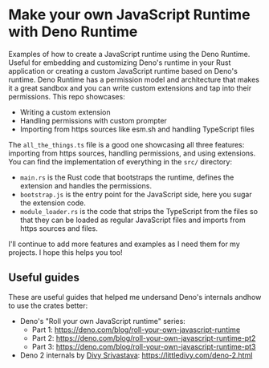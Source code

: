 # Make your own JavaScript Runtime with Deno Runtime

Examples of how to create a JavaScript runtime using the Deno Runtime. Useful for embedding and customizing Deno's runtime in your Rust application or creating a custom JavaScript runtime based on Deno's runtime. Deno Runtime has a permission model and architecture that makes it a great sandbox and you can write custom extensions and tap into their permissions. This repo showcases:
- Writing a custom extension
- Handling permissions with custom prompter
- Importing from https sources like esm.sh and handling TypeScript files

The `all_the_things.ts` file is a good one showcasing all three features: importing from https sources, handling permissions, and using extensions. You can find the implementation of everything in the `src/` directory:
- `main.rs` is the Rust code that bootstraps the runtime, defines the extension and handles the permissions.
- `bootstrap.js` is the entry point for the JavaScript side, here you sugar the extension code.
- `module_loader.rs` is the code that strips the TypeScript from the files so that they can be loaded as regular JavaScript files and imports from https sources and files.

I'll continue to add more features and examples as I need them for my projects. I hope this helps you too!

## Useful guides

These are useful guides that helped me undersand Deno's internals andhow to use the crates better:
- Deno's "Roll your own JavaScript runtime" series:
    - Part 1: https://deno.com/blog/roll-your-own-javascript-runtime
    - Part 2: https://deno.com/blog/roll-your-own-javascript-runtime-pt2
    - Part 3: https://deno.com/blog/roll-your-own-javascript-runtime-pt3
- Deno 2 internals by [Divy Srivastava](https://github.com/littledivy): https://littledivy.com/deno-2.html
